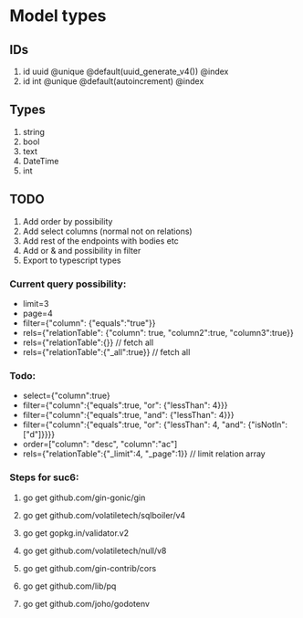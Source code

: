 # Model types

## IDs

1. id uuid @unique @default(uuid_generate_v4()) @index
2. id int @unique @default(autoincrement) @index

## Types

1. string
2. bool
3. text
4. DateTime
5. int

## TODO

1. Add order by possibility
2. Add select columns (normal not on relations)
3. Add rest of the endpoints with bodies etc
4. Add or & and possibility in filter
5. Export to typescript types

### Current query possibility:

- limit=3
- page=4
- filter={"column": {"equals":"true"}}
- rels={"relationTable": {"column": true, "column2":true, "column3":true}}
- rels={"relationTable":{}} // fetch all
- rels={"relationTable":{"_all":true}} // fetch all

### Todo:

- select={"column":true}
- filter={"column":{"equals":true, "or": {"lessThan": 4}}}
- filter={"column":{"equals":true, "and": {"lessThan": 4}}}
- filter={"column":{"equals":true, "or": {"lessThan": 4, "and": {"isNotIn": ["d"]}}}}
- order=["column": "desc", "column":"ac"]
- rels={"relationTable":{"_limit":4, "_page":1}} // limit relation array

### Steps for suc6:

1. go get github.com/gin-gonic/gin
2. go get github.com/volatiletech/sqlboiler/v4
3. go get gopkg.in/validator.v2
4. go get github.com/volatiletech/null/v8
5. go get github.com/gin-contrib/cors

6. go get github.com/lib/pq
7. go get github.com/joho/godotenv
